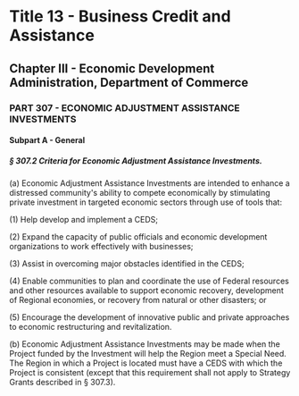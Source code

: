 
# Title 13 - Business Credit and Assistance
## Chapter III - Economic Development Administration, Department of Commerce
### PART 307 - ECONOMIC ADJUSTMENT ASSISTANCE INVESTMENTS
#### Subpart A - General
##### § 307.2 Criteria for Economic Adjustment Assistance Investments.

(a) Economic Adjustment Assistance Investments are intended to enhance a distressed community's ability to compete economically by stimulating private investment in targeted economic sectors through use of tools that:

(1) Help develop and implement a CEDS;

(2) Expand the capacity of public officials and economic development organizations to work effectively with businesses;

(3) Assist in overcoming major obstacles identified in the CEDS;

(4) Enable communities to plan and coordinate the use of Federal resources and other resources available to support economic recovery, development of Regional economies, or recovery from natural or other disasters; or

(5) Encourage the development of innovative public and private approaches to economic restructuring and revitalization.

(b) Economic Adjustment Assistance Investments may be made when the Project funded by the Investment will help the Region meet a Special Need. The Region in which a Project is located must have a CEDS with which the Project is consistent (except that this requirement shall not apply to Strategy Grants described in § 307.3).
